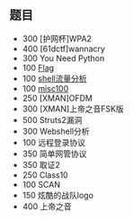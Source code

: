 ## 题目

- 300 [护网杯]WPA2
- 400 [61dctf]wannacry
- 300 You Need Python
- 100 [Flag](./Flag.md)
- 100 [shell流量分析](./shell流量分析.md)
- 100 [misc100](./misc100.md)
- 250 [XMAN]OFDM
- 300 [XMAN]上帝之音FSK版
- 500 Struts2漏洞
- 300 Webshell分析
- 100 远程登录协议
- 350 简单网管协议
- 350 取证2
- 250 Class10
- 100 SCAN
- 150 炫酷的战队logo
- 400 上帝之音
